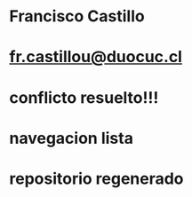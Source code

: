 # Francisco Castillo
# fr.castillou@duocuc.cl
# conflicto resuelto!!!
# navegacion lista
# repositorio regenerado